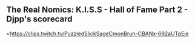 ## The Real Nomics: K.I.S.S - Hall of Fame Part 2 - Djpp's scorecard
<https://clips.twitch.tv/PuzzledSlickSageCmonBruh-CBANx-692aUTpEje>
